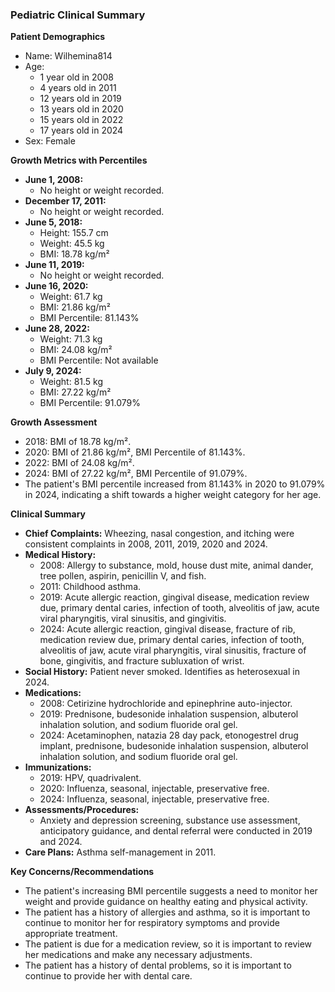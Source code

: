 ### Pediatric Clinical Summary

**Patient Demographics**

*   Name: Wilhemina814
*   Age:
    *   1 year old in 2008
    *   4 years old in 2011
    *   12 years old in 2019
    *   13 years old in 2020
    *   15 years old in 2022
    *   17 years old in 2024
*   Sex: Female

**Growth Metrics with Percentiles**

*   **June 1, 2008:**
    *   No height or weight recorded.
*   **December 17, 2011:**
    *   No height or weight recorded.
*   **June 5, 2018:**
    *   Height: 155.7 cm
    *   Weight: 45.5 kg
    *   BMI: 18.78 kg/m²
*   **June 11, 2019:**
    *   No height or weight recorded.
*   **June 16, 2020:**
    *   Weight: 61.7 kg
    *   BMI: 21.86 kg/m²
    *   BMI Percentile: 81.143%
*   **June 28, 2022:**
    *   Weight: 71.3 kg
    *   BMI: 24.08 kg/m²
    *   BMI Percentile: Not available
*   **July 9, 2024:**
    *   Weight: 81.5 kg
    *   BMI: 27.22 kg/m²
    *   BMI Percentile: 91.079%

**Growth Assessment**

*   2018: BMI of 18.78 kg/m².
*   2020: BMI of 21.86 kg/m², BMI Percentile of 81.143%.
*   2022: BMI of 24.08 kg/m².
*   2024: BMI of 27.22 kg/m², BMI Percentile of 91.079%.
*   The patient's BMI percentile increased from 81.143% in 2020 to 91.079% in 2024, indicating a shift towards a higher weight category for her age.

**Clinical Summary**

*   **Chief Complaints:** Wheezing, nasal congestion, and itching were consistent complaints in 2008, 2011, 2019, 2020 and 2024.
*   **Medical History:**
    *   2008: Allergy to substance, mold, house dust mite, animal dander, tree pollen, aspirin, penicillin V, and fish.
    *   2011: Childhood asthma.
    *   2019: Acute allergic reaction, gingival disease, medication review due, primary dental caries, infection of tooth, alveolitis of jaw, acute viral pharyngitis, viral sinusitis, and gingivitis.
    *   2024: Acute allergic reaction, gingival disease, fracture of rib, medication review due, primary dental caries, infection of tooth, alveolitis of jaw, acute viral pharyngitis, viral sinusitis, fracture of bone, gingivitis, and fracture subluxation of wrist.
*   **Social History:** Patient never smoked. Identifies as heterosexual in 2024.
*   **Medications:**
    *   2008: Cetirizine hydrochloride and epinephrine auto-injector.
    *   2019: Prednisone, budesonide inhalation suspension, albuterol inhalation solution, and sodium fluoride oral gel.
    *   2024: Acetaminophen, natazia 28 day pack, etonogestrel drug implant, prednisone, budesonide inhalation suspension, albuterol inhalation solution, and sodium fluoride oral gel.
*   **Immunizations:**
    *   2019: HPV, quadrivalent.
    *   2020: Influenza, seasonal, injectable, preservative free.
    *   2024: Influenza, seasonal, injectable, preservative free.
*   **Assessments/Procedures:**
    *   Anxiety and depression screening, substance use assessment, anticipatory guidance, and dental referral were conducted in 2019 and 2024.
*   **Care Plans:** Asthma self-management in 2011.

**Key Concerns/Recommendations**

*   The patient's increasing BMI percentile suggests a need to monitor her weight and provide guidance on healthy eating and physical activity.
*   The patient has a history of allergies and asthma, so it is important to continue to monitor her for respiratory symptoms and provide appropriate treatment.
*   The patient is due for a medication review, so it is important to review her medications and make any necessary adjustments.
*   The patient has a history of dental problems, so it is important to continue to provide her with dental care.

